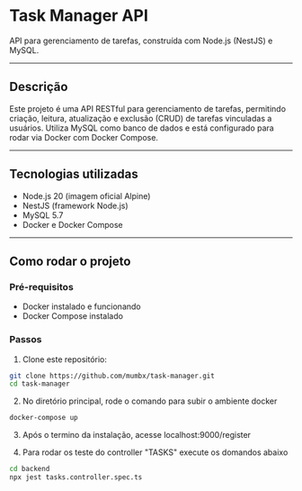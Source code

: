 # Task Manager API

API para gerenciamento de tarefas, construída com Node.js (NestJS) e MySQL.

---

## Descrição

Este projeto é uma API RESTful para gerenciamento de tarefas, permitindo criação, leitura, atualização e exclusão (CRUD) de tarefas vinculadas a usuários. Utiliza MySQL como banco de dados e está configurado para rodar via Docker com Docker Compose.

---

## Tecnologias utilizadas

- Node.js 20 (imagem oficial Alpine)
- NestJS (framework Node.js)
- MySQL 5.7
- Docker e Docker Compose

---

## Como rodar o projeto

### Pré-requisitos

- Docker instalado e funcionando
- Docker Compose instalado

### Passos

1. Clone este repositório:

```bash
git clone https://github.com/mumbx/task-manager.git
cd task-manager
```

2. No diretório principal, rode o comando para subir o ambiente docker

```bash
docker-compose up  
```

3. Após o termino da instalação, acesse localhost:9000/register

4. Para rodar os teste do controller "TASKS" execute os domandos abaixo

```bash
cd backend
npx jest tasks.controller.spec.ts
```
